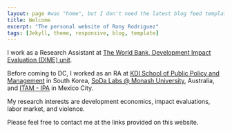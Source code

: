 ```yaml
---
layout: page #was "home", but I don't need the latest blog feed template on the homepage
title: Welcome
excerpt: "The personal website of Rony Rodriguez"
tags: [Jekyll, theme, responsive, blog, template]
---
```


I work as a Research Assistant at [The World Bank, Development Impact Evaluation (DIME) unit](https://www.worldbank.org/en/research/dime). 

Before coming to DC, I worked as an RA at [KDI School of Public Policy and Management](https://www.kdischool.ac.kr) in South Korea, [SoDa Labs @ Monash University](https://sodalabs.io/about.html), Australia, and [ITAM - IPA](https://www.itam.mx/) in Mexico City. 

My research interests are development economics, impact evaluations, labor market, and violence.

Please feel free to contact me at the links provided on this website.

<!--
<p class="rss-subscribe">Subscribe <a href="{{ "/feed.xml" | prepend: site.baseurl }}" target="_blank">via RSS</a>.</p>
-->
